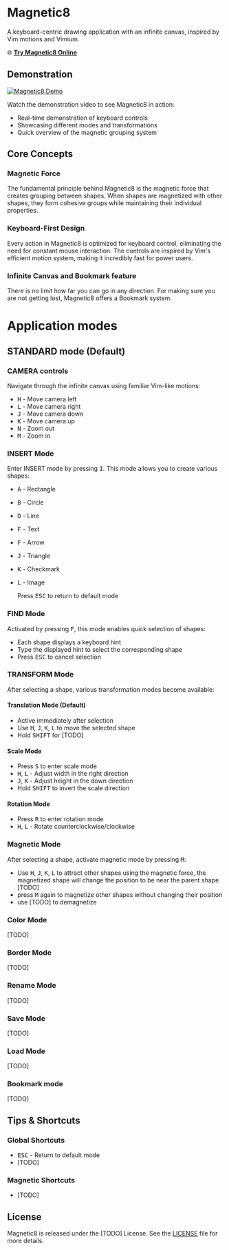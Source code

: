 # Magnetic8

A keyboard-centric drawing application with an infinite canvas, inspired by Vim motions and Vimium.

🌐 **[Try Magnetic8 Online](http://magnetic8.com.s3-website.eu-central-1.amazonaws.com/)**

## Demonstration
[![Magnetic8 Demo](https://img.youtube.com/vi/IQqJtjXmK10/0.jpg)](https://www.youtube.com/watch?v=IQqJtjXmK10 "Magnetic8 Demo")

Watch the demonstration video to see Magnetic8 in action:
- Real-time demonstration of keyboard controls
- Showcasing different modes and transformations
- Quick overview of the magnetic grouping system


## Core Concepts

### Magnetic Force
The fundamental principle behind Magnetic8 is the magnetic force that creates grouping between shapes. When shapes are magnetized with other shapes, they form cohesive groups while maintaining their individual properties.

### Keyboard-First Design
Every action in Magnetic8 is optimized for keyboard control, eliminating the need for constant mouse interaction. The controls are inspired by Vim's efficient motion system, making it incredibly fast for power users.

### Infinite Canvas and Bookmark feature
There is no limit how far you can go in any direction. For making sure you are not getting lost, Magnetic8 offers a Bookmark system.

# Application modes

## STANDARD mode (Default)

### CAMERA controls
Navigate through the infinite canvas using familiar Vim-like motions:
- <kbd>H</kbd> - Move camera left
- <kbd>L</kbd> - Move camera right
- <kbd>J</kbd> - Move camera down
- <kbd>K</kbd> - Move camera up
- <kbd>N</kbd> - Zoom out
- <kbd>M</kbd> - Zoom in

### INSERT Mode
Enter INSERT mode by pressing <kbd>I</kbd>. This mode allows you to create various shapes:
- <kbd>A</kbd> - Rectangle
- <kbd>B</kbd> - Circle
- <kbd>D</kbd> - Line
- <kbd>F</kbd> - Text
- <kbd>F</kbd> - Arrow
- <kbd>J</kbd> - Triangle
- <kbd>K</kbd> - Checkmark
- <kbd>L</kbd> - Image

  Press <kbd>ESC</kbd> to return to default mode

### FIND Mode
Activated by pressing <kbd>F</kbd>, this mode enables quick selection of shapes:
- Each shape displays a keyboard hint
- Type the displayed hint to select the corresponding shape
- Press <kbd>ESC</kbd> to cancel selection

### TRANSFORM Mode
After selecting a shape, various transformation modes become available:

#### Translation Mode (Default)
- Active immediately after selection
- Use <kbd>H</kbd>, <kbd>J</kbd>, <kbd>K</kbd>, <kbd>L</kbd> to move the selected shape
- Hold <kbd>SHIFT</kbd> for [TODO]
#### Scale Mode
- Press <kbd>S</kbd> to enter scale mode
- <kbd>H</kbd>, <kbd>L</kbd> - Adjust width in the right direction
- <kbd>J</kbd>, <kbd>K</kbd> - Adjust height in the down direction
- Hold <kbd>SHIFT</kbd> to invert the scale direction

#### Rotation Mode
- Press <kbd>R</kbd> to enter rotation mode
- <kbd>H</kbd>, <kbd>L</kbd> - Rotate counterclockwise/clockwise

### Magnetic Mode
After selecting a shape, activate magnetic mode by pressing <kbd>M</kbd>:

- Use <kbd>H</kbd>, <kbd>J</kbd>, <kbd>K</kbd>, <kbd>L</kbd> to attract other shapes using the magnetic force, the magnetized shape will change the position to be near the parent shape [TODO]
- press <kbd>M</kbd> again to magnetize other shapes without changing their position
- use [TODO] to demagnetize 

### Color Mode
[TODO]

### Border Mode 
[TODO]

### Rename Mode
[TODO]

### Save Mode
[TODO]

### Load Mode
[TODO]

### Bookmark mode
[TODO]

## Tips & Shortcuts

### Global Shortcuts
- <kbd>ESC</kbd> - Return to default mode
- [TODO]

### Magnetic Shortcuts
- [TODO] 

## License

Magnetic8 is released under the [TODO] License. See the [LICENSE](LICENSE) file for more details.